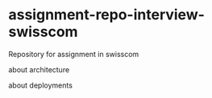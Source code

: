 # assignment-repo-interview-swisscom
Repository for assignment in swisscom


about architecture

about deployments

 
